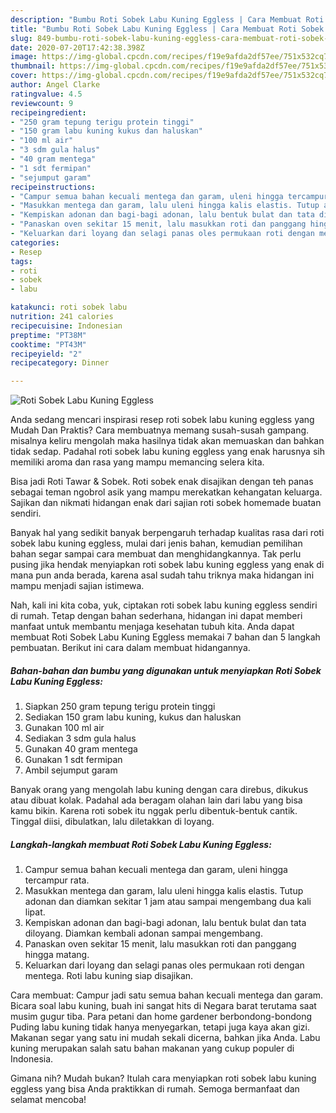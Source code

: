 ```yaml
---
description: "Bumbu Roti Sobek Labu Kuning Eggless | Cara Membuat Roti Sobek Labu Kuning Eggless Yang Enak Dan Mudah"
title: "Bumbu Roti Sobek Labu Kuning Eggless | Cara Membuat Roti Sobek Labu Kuning Eggless Yang Enak Dan Mudah"
slug: 849-bumbu-roti-sobek-labu-kuning-eggless-cara-membuat-roti-sobek-labu-kuning-eggless-yang-enak-dan-mudah
date: 2020-07-20T17:42:38.398Z
image: https://img-global.cpcdn.com/recipes/f19e9afda2df57ee/751x532cq70/roti-sobek-labu-kuning-eggless-foto-resep-utama.jpg
thumbnail: https://img-global.cpcdn.com/recipes/f19e9afda2df57ee/751x532cq70/roti-sobek-labu-kuning-eggless-foto-resep-utama.jpg
cover: https://img-global.cpcdn.com/recipes/f19e9afda2df57ee/751x532cq70/roti-sobek-labu-kuning-eggless-foto-resep-utama.jpg
author: Angel Clarke
ratingvalue: 4.5
reviewcount: 9
recipeingredient:
- "250 gram tepung terigu protein tinggi"
- "150 gram labu kuning kukus dan haluskan"
- "100 ml air"
- "3 sdm gula halus"
- "40 gram mentega"
- "1 sdt fermipan"
- "sejumput garam"
recipeinstructions:
- "Campur semua bahan kecuali mentega dan garam, uleni hingga tercampur rata."
- "Masukkan mentega dan garam, lalu uleni hingga kalis elastis. Tutup adonan dan diamkan sekitar 1 jam atau sampai mengembang dua kali lipat."
- "Kempiskan adonan dan bagi-bagi adonan, lalu bentuk bulat dan tata diloyang. Diamkan kembali adonan sampai mengembang."
- "Panaskan oven sekitar 15 menit, lalu masukkan roti dan panggang hingga matang."
- "Keluarkan dari loyang dan selagi panas oles permukaan roti dengan mentega. Roti labu kuning siap disajikan."
categories:
- Resep
tags:
- roti
- sobek
- labu

katakunci: roti sobek labu 
nutrition: 241 calories
recipecuisine: Indonesian
preptime: "PT38M"
cooktime: "PT43M"
recipeyield: "2"
recipecategory: Dinner

---
```



![Roti Sobek Labu Kuning Eggless](https://img-global.cpcdn.com/recipes/f19e9afda2df57ee/751x532cq70/roti-sobek-labu-kuning-eggless-foto-resep-utama.jpg)

Anda sedang mencari inspirasi resep roti sobek labu kuning eggless yang Mudah Dan Praktis? Cara membuatnya memang susah-susah gampang. misalnya keliru mengolah maka hasilnya tidak akan memuaskan dan bahkan tidak sedap. Padahal roti sobek labu kuning eggless yang enak harusnya sih memiliki aroma dan rasa yang mampu memancing selera kita.

Bisa jadi Roti Tawar &amp; Sobek. Roti sobek enak disajikan dengan teh panas sebagai teman ngobrol asik yang mampu merekatkan kehangatan keluarga. Sajikan dan nikmati hidangan enak dari sajian roti sobek homemade buatan sendiri.

Banyak hal yang sedikit banyak berpengaruh terhadap kualitas rasa dari roti sobek labu kuning eggless, mulai dari jenis bahan, kemudian pemilihan bahan segar sampai cara membuat dan menghidangkannya. Tak perlu pusing jika hendak menyiapkan roti sobek labu kuning eggless yang enak di mana pun anda berada, karena asal sudah tahu triknya maka hidangan ini mampu menjadi sajian istimewa.


Nah, kali ini kita coba, yuk, ciptakan roti sobek labu kuning eggless sendiri di rumah. Tetap dengan bahan sederhana, hidangan ini dapat memberi manfaat untuk membantu menjaga kesehatan tubuh kita. Anda dapat membuat Roti Sobek Labu Kuning Eggless memakai 7 bahan dan 5 langkah pembuatan. Berikut ini cara dalam membuat hidangannya.

<!--inarticleads1-->

##### Bahan-bahan dan bumbu yang digunakan untuk menyiapkan Roti Sobek Labu Kuning Eggless:

1. Siapkan 250 gram tepung terigu protein tinggi
1. Sediakan 150 gram labu kuning, kukus dan haluskan
1. Gunakan 100 ml air
1. Sediakan 3 sdm gula halus
1. Gunakan 40 gram mentega
1. Gunakan 1 sdt fermipan
1. Ambil sejumput garam


Banyak orang yang mengolah labu kuning dengan cara direbus, dikukus atau dibuat kolak. Padahal ada beragam olahan lain dari labu yang bisa kamu bikin. Karena roti sobek itu nggak perlu dibentuk-bentuk cantik. Tinggal diisi, dibulatkan, lalu diletakkan di loyang. 

<!--inarticleads2-->

##### Langkah-langkah membuat Roti Sobek Labu Kuning Eggless:

1. Campur semua bahan kecuali mentega dan garam, uleni hingga tercampur rata.
1. Masukkan mentega dan garam, lalu uleni hingga kalis elastis. Tutup adonan dan diamkan sekitar 1 jam atau sampai mengembang dua kali lipat.
1. Kempiskan adonan dan bagi-bagi adonan, lalu bentuk bulat dan tata diloyang. Diamkan kembali adonan sampai mengembang.
1. Panaskan oven sekitar 15 menit, lalu masukkan roti dan panggang hingga matang.
1. Keluarkan dari loyang dan selagi panas oles permukaan roti dengan mentega. Roti labu kuning siap disajikan.


Cara membuat: Campur jadi satu semua bahan kecuali mentega dan garam. Bicara soal labu kuning, buah ini sangat hits di Negara barat terutama saat musim gugur tiba. Para petani dan home gardener berbondong-bondong Puding labu kuning tidak hanya menyegarkan, tetapi juga kaya akan gizi. Makanan segar yang satu ini mudah sekali dicerna, bahkan jika Anda. Labu kuning merupakan salah satu bahan makanan yang cukup populer di Indonesia. 

Gimana nih? Mudah bukan? Itulah cara menyiapkan roti sobek labu kuning eggless yang bisa Anda praktikkan di rumah. Semoga bermanfaat dan selamat mencoba!
